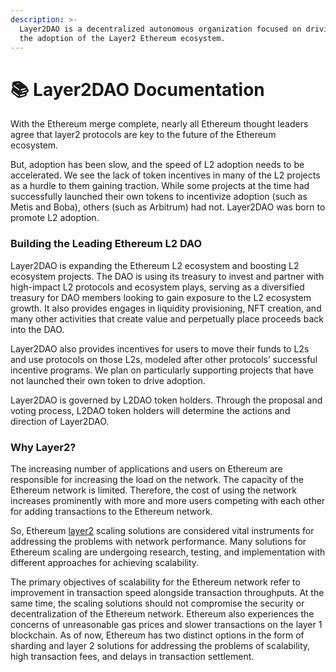 ```yaml
---
description: >-
  Layer2DAO is a decentralized autonomous organization focused on driving the
  the adoption of the Layer2 Ethereum ecosystem.
---
```


# 📚 Layer2DAO Documentation

With the Ethereum merge complete, nearly all Ethereum thought leaders agree that layer2 protocols are key to the future of the Ethereum ecosystem.

But, adoption has been slow, and the speed of L2 adoption needs to be accelerated. We see the lack of token incentives in many of the L2 projects as a hurdle to them gaining traction. While some projects at the time had successfully launched their own tokens to incentivize adoption (such as Metis and Boba), others (such as Arbitrum) had not. Layer2DAO was born to promote L2 adoption.

### Building the Leading Ethereum L2 DAO &#x20;

Layer2DAO is expanding the Ethereum L2 ecosystem and boosting L2 ecosystem projects. The DAO is using its treasury to invest and partner with high-impact L2 protocols and ecosystem plays, serving as a diversified treasury for DAO members looking to gain exposure to the L2 ecosystem growth. It also provides engages in liquidity provisioning, NFT creation, and many other activities that create value and perpetually place proceeds back into the DAO.

Layer2DAO also provides incentives for users to move their funds to L2s and use protocols on those L2s, modeled after other protocols’ successful incentive programs. We plan on particularly supporting projects that have not launched their own token to drive adoption.

Layer2DAO is governed by L2DAO token holders. Through the proposal and voting process, L2DAO token holders will determine the actions and direction of Layer2DAO.

### Why Layer2?

The increasing number of applications and users on Ethereum are responsible for increasing the load on the network. The capacity of the Ethereum network is limited. Therefore, the cost of using the network increases prominently with more and more users competing with each other for adding transactions to the Ethereum network.

So, Ethereum [layer2](https://ethereum.org/en/layer-2/) scaling solutions are considered vital instruments for addressing the problems with network performance. Many solutions for Ethereum scaling are undergoing research, testing, and implementation with different approaches for achieving scalability.

The primary objectives of scalability for the Ethereum network refer to improvement in transaction speed alongside transaction throughputs. At the same time, the scaling solutions should not compromise the security or decentralization of the Ethereum network. Ethereum also experiences the concerns of unreasonable gas prices and slower transactions on the layer 1 blockchain. As of now, Ethereum has two distinct options in the form of sharding and layer 2 solutions for addressing the problems of scalability, high transaction fees, and delays in transaction settlement.
